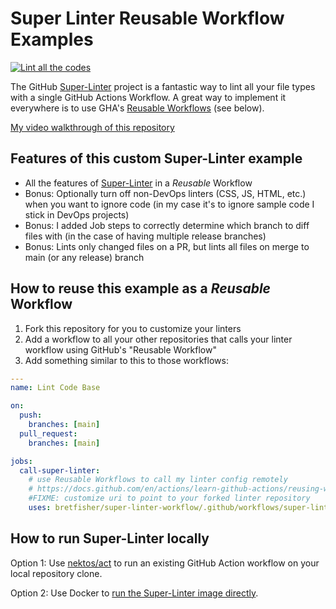 # Super Linter Reusable Workflow Examples

[![Lint all the codes](https://github.com/BretFisher/super-linter-workflow/actions/workflows/super-linter.yaml/badge.svg)](https://github.com/BretFisher/super-linter-workflow/actions/workflows/super-linter.yaml)

The GitHub [Super-Linter](https://github.com/marketplace/actions/super-linter) project is a fantastic way to lint all your file types with a single GitHub Actions Workflow. A great way to implement it everywhere is to use GHA's [Reusable Workflows](https://docs.github.com/en/actions/learn-github-actions/reusing-workflows) (see below).

[My video walkthrough of this repository](https://youtu.be/aXZgQM8DqXg)

## Features of this custom Super-Linter example

- All the features of [Super-Linter](https://github.com/marketplace/actions/super-linter) in a *Reusable* Workflow
- Bonus: Optionally turn off non-DevOps linters (CSS, JS, HTML, etc.) when you want to ignore code (in my case it's to ignore sample code I stick in DevOps projects)
- Bonus: I added Job steps to correctly determine which branch to diff files with (in the case of having multiple release branches)
- Bonus: Lints only changed files on a PR, but lints all files on merge to main (or any release) branch

## How to reuse this example as a *Reusable* Workflow

1. Fork this repository for you to customize your linters
2. Add a workflow to all your other repositories that calls your linter workflow using GitHub's "Reusable Workflow"
3. Add something similar to this to those workflows:

```yaml
---
name: Lint Code Base

on:
  push:
    branches: [main]
  pull_request:
    branches: [main]

jobs:
  call-super-linter:
    # use Reusable Workflows to call my linter config remotely
    # https://docs.github.com/en/actions/learn-github-actions/reusing-workflows
    #FIXME: customize uri to point to your forked linter repository
    uses: bretfisher/super-linter-workflow/.github/workflows/super-linter.yaml@main
```

## How to run Super-Linter locally

Option 1: Use [nektos/act](https://github.com/nektos/act) to run an existing GitHub Action workflow on your local repository clone.

Option 2: Use Docker to [run the Super-Linter image directly](https://github.com/github/super-linter/blob/main/docs/run-linter-locally.md).
